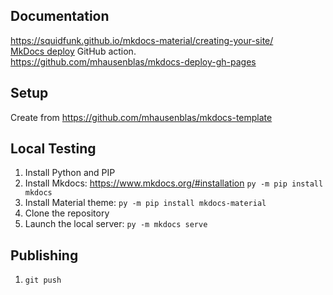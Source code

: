 ## Documentation
https://squidfunk.github.io/mkdocs-material/creating-your-site/  
[MkDocs deploy](https://github.com/marketplace/actions/deploy-mkdocs) GitHub action.  
https://github.com/mhausenblas/mkdocs-deploy-gh-pages

## Setup

Create from https://github.com/mhausenblas/mkdocs-template

## Local Testing

1. Install Python and PIP
2. Install Mkdocs: https://www.mkdocs.org/#installation `py -m pip install mkdocs`
3. Install Material theme: `py -m pip install mkdocs-material`
4. Clone the repository
5. Launch the local server: `py -m mkdocs serve`

## Publishing

1. `git push`
